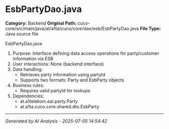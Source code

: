 # EsbPartyDao.java

**Category:** Backend
**Original Path:** cuco-core/src/main/java/at/a1ta/cuco/core/dao/esb/EsbPartyDao.java
**File Type:** Java source file

EsbPartyDao.java
1. Purpose: Interface defining data access operations for party/customer information via ESB
2. User interactions: None (backend interface)
3. Data handling:
   - Retrieves party information using partyId
   - Supports two formats: Party and EsbParty objects
4. Business rules:
   - Requires valid partyId for lookups
5. Dependencies:
   - at.a1telekom.eai.party.Party
   - at.a1ta.cuco.core.shared.dto.EsbParty

---
*Generated by AI Analysis - 2025-07-05 14:54:42*
